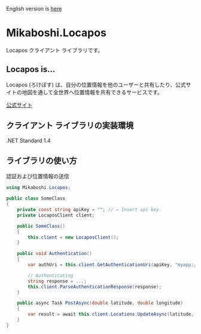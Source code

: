English version is [here](README.md)

# Mikaboshi.Locapos
Locapos クライアント ライブラリです。

## Locapos is...
Locapos (ろけぽす) は、自分の位置情報を他のユーザーと共有したり、公式サイトの地図を通して全世界へ位置情報を共有できるサービスです。

[公式サイト](https://locapos.com)

## クライアント ライブラリの実装環境
.NET Standard 1.4

## ライブラリの使い方

認証および位置情報の送信
```cs
using Mikaboshi.Locapos;

public class SomeClass
{
    private const string apiKey = ""; // ← Insert api key.
    private LocaposClient client;

    public SomeClass()
    {
        this.client = new LocaposClient();
    }

    public void Authentication()
    {
        var authUri = this.client.GetAuthenticationUri(apiKey, "myapp://callback");

        // Authenticating
        string response = ...;
        this.client.ParseAuthenticationResponse(response);
    }

    public async Task PostAsync(double latitude, double longitude)
    {
        var result = await this.client.Locations.UpdateAsync(latitude, longitude);
    }
}
```